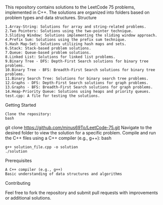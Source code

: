This repository contains solutions to the LeetCode 75 problems, implemented in C++. The solutions are organized into folders based on problem types and data structures.
Structure

    1.Array-String: Solutions for array and string-related problems.
    2.Two Pointers: Solutions using the two-pointer technique.
    3.Sliding Window: Solutions implementing the sliding window approach.
    4.Prefix Sum: Solutions using the prefix sum technique.
    5.Hash Map-Set: Solutions utilizing hash maps and sets.
    6.Stack: Stack-based problem solutions.
    7.Queue: Queue-based problem solutions.
    8.Linked List: Solutions for linked list problems.
    9.Binary Tree - DFS: Depth-First Search solutions for binary tree problems.
    10.Binary Tree - BFS: Breadth-First Search solutions for binary tree problems.
    11.Binary Search Tree: Solutions for binary search tree problems.
    12.Graphs - DFS: Depth-First Search solutions for graph problems.
    13.Graphs - BFS: Breadth-First Search solutions for graph problems.
    14.Heap-Priority Queue: Solutions using heaps and priority queues.
    test.cpp: A file for testing the solutions.

Getting Started

    Clone the repository:
    bash

git clone https://github.com/minus69To/LeetCode-75.git
Navigate to the desired folder to view the solution for a specific problem.
Compile and run the C++ files using a C++ compiler (e.g., g++):
bash

    g++ solution_file.cpp -o solution
    ./solution

Prerequisites

    A C++ compiler (e.g., g++)
    Basic understanding of data structures and algorithms

Contributing

Feel free to fork the repository and submit pull requests with improvements or additional solutions.
